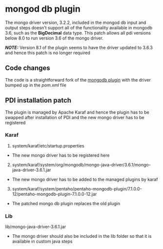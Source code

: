 # mongod db plugin
The mongo driver version, 3.2.2, included in the mongod db input and output steps doesn't support all of the functionality available in mongodb 3.6, such as the **BigDecimal** data type. This patch
allows all pdi versions below 8.0 to run version 3.6 of the mongo driver.

_**NOTE:**_ Version 8.1 of the plugin seems to have the driver updated to 3.6.3 and hence this patch is no longer required

## Code changes
The code is a straightforward fork of the [mongodb plugin](https://github.com/pentaho/pentaho-mongodb-plugin) with the driver bumped up in the _pom.xml_ file

## PDI installation patch
The plugin is managed by Apache Karaf and hence the plugin has to be swapped after installation of PDI and the new mongo driver has to be registered

### Karaf
1. system/karaf/etc/startup.properties 
* The new mongo driver has to be registered here
2. system/karaf/system/org/mongodb/mongo-java-driver/3.6.1/mongo-java-driver-3.6.1.jar
* The new mongo driver has to be added to the managed plugins by karaf
3. system/karaf/system/pentaho/pentaho-mongodb-plugin/7.1.0.0-12/pentaho-mongodb-plugin-7.1.0.0-12.jar
* The patched mongo db plugin replaces the old plugin

### Lib
lib/mongo-java-driver-3.6.1.jar
* The mongo driver should also be included in the lib folder so that it is available in custom java steps
